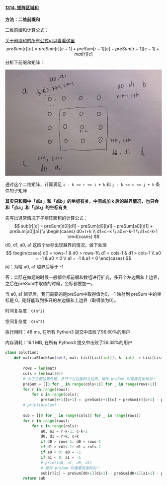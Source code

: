 #### [1314. 矩阵区域和](https://leetcode-cn.com/problems/matrix-block-sum/)

**方法：二维前缀和**

二维前缀和计算公式：

[关于前缀和的所有公式可以看看这里](https://doongz.gitbook.io/notes/ji-chu-suan-fa/qian-zhui-he-cha-fen/qian-zhui-he)
$$
preSum[r][c] = preSum[r][c-1] + preSum[r-1][c] - preSum[r-1][c-1] + mat[r][c]
$$
分析下前缀和矩阵：

![](../doc/1314.png)

通过这个二维矩阵，计算满足 `i - k <= r <= i + k` 和 `j - k <= c <= j + k` 条件的子矩阵

**其实只和图中「点a」和「点b」的坐标有关，中间点加 k 后的越界情况，也只会和「点a」和「点b」的坐标有关**

先写出通常情况下子矩阵面积的计算公式：
$$
sub[r][c] = preSum[d0][d1] - preSum[d0][a1] - preSum[a0][d1] + preSum[a0][a1] \\
\begin{cases} d0=r+k \\ 
d1=c+k \\
a0=r-k-1 \\
a1=c-k-1
\end{cases}
$$
d0, d1, a0, a1 这四个坐标出现越界的情况，做下处理
$$
\begin{cases} 
d0 = rows-1 &  d0 > rows-1\\ 
d1 = cols-1 & d1 > cols-1 \\
a0 = -1 & a0 < 0 \\
a1 = -1 & a1 < 0
\end{cases}
$$
问：为啥 a0, a1 越界后等于 -1 

答：实际在做题的时候一般都会都前缀和数组进行扩充，多开个左边届和上边界，之后在preSum中取值的时候，坐标都要加一。

当 a0, a1 越界后，我们需要的是preSum中取得值为0，-1 映射到 preSum 中的坐标是 0，刚好能取到多开的左边届和上边界（取得值为0）。

时间复杂度：`O(n^2)`

空间复杂度：`O(n^2)`

执行用时：48 ms, 在所有 Python3 提交中击败了96.60%的用户

内存消耗：16.1 MB, 在所有 Python3 提交中击败了26.38%的用户

```python
class Solution:
    def matrixBlockSum(self, mat: List[List[int]], k: int) -> List[List[int]]:
        
        rows = len(mat)
        cols = len(mat[0])
        # 为了方便边界处理，多开个左边届和上边界，操作 preSum 时需要将坐标加一
        preSum = [[0 for _ in range(cols+1)] for _ in range(rows+1)]
        for r in range(rows):
            for c in range(cols):
                preSum[r+1][c+1] =  preSum[r+1][c] + preSum[r][c+1] - preSum[r][c] + mat[r][c]
        # print(preSum)

        sub = [[0 for _ in range(cols)] for _ in range(rows)]
        for r in range(rows):
            for c in range(cols):
                a0, a1 = r-k-1, c-k-1
                d0, d1 = r+k, c+k
                if d0 > rows-1: d0 = rows-1
                if d1 > cols-1: d1 = cols-1
                if a0 < 0: a0 = -1
                if a1 < 0: a1 = -1
                # print(a0, a1, d0, d1)
                # 操作 preSum 时需要将坐标加一
                sub[r][c] = preSum[d0+1][d1+1] - preSum[d0+1][a1+1] - preSum[a0+1][d1+1] + preSum[a0+1][a1+1]
        return sub
```

